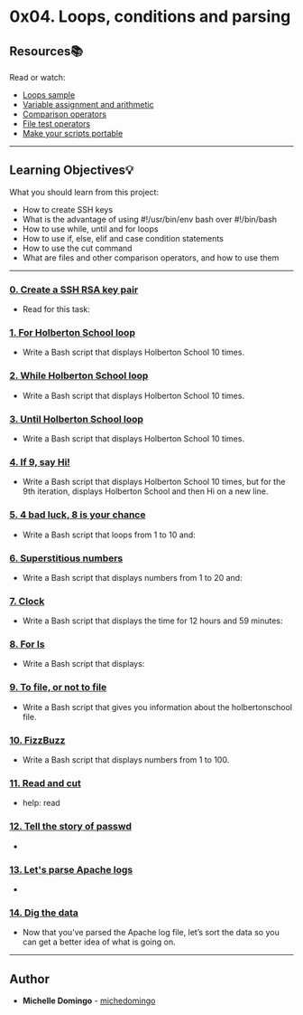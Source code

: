 # 0x04. Loops, conditions and parsing

## Resources:books:
Read or watch:
* [Loops sample](https://intranet.hbtn.io/rltoken/fRCmr2B_Ne-rQdFZdfUDcA)
* [Variable assignment and arithmetic](https://intranet.hbtn.io/rltoken/o8mucWW2XddN4MHiHSArkA)
* [Comparison operators](https://intranet.hbtn.io/rltoken/jN0bfG-Qpkg3aYJM-n3LHw)
* [File test operators](https://intranet.hbtn.io/rltoken/mYWUvI1VFqR_KWNWZngq7Q)
* [Make your scripts portable](https://intranet.hbtn.io/rltoken/Dyrnap2UC-LrzrmCOJRx8A)

---
## Learning Objectives:bulb:
What you should learn from this project:

* How to create SSH keys
* What is the advantage of using  #!/usr/bin/env bash over #!/bin/bash
* How to use while, until and for loops
* How to use if, else, elif and case condition statements
* How to use the cut command
* What are files and other comparison operators, and how to use them

---

### [0. Create a SSH RSA key pair](./0-RSA_public_key.pub)
* Read for this task:


### [1. For Holberton School loop](./1-for_holberton_school)
* Write a Bash script that displays Holberton School 10 times.


### [2. While Holberton School loop](./2-while_holberton_school)
* Write a Bash script that displays Holberton School 10 times.


### [3. Until Holberton School loop](./3-until_holberton_school)
* Write a Bash script that displays Holberton School 10 times.


### [4. If 9, say Hi!](./4-if_9_say_hi)
* Write a Bash script that displays Holberton School 10 times, but for the 9th iteration, displays Holberton School and then Hi on a new line.


### [5. 4 bad luck, 8 is your chance](./5-4_bad_luck_8_is_your_chance)
* Write a Bash script that loops from 1 to 10 and:


### [6. Superstitious numbers](./6-superstitious_numbers)
* Write a Bash script that displays numbers from 1 to 20 and:


### [7. Clock](./7-clock)
* Write a Bash script that displays the time for 12 hours and 59 minutes:


### [8. For ls](./8-for_ls)
* Write a Bash script that displays:


### [9. To file, or not to file](./9-to_file_or_not_to_file)
* Write a Bash script that gives you information about the holbertonschool file.


### [10. FizzBuzz](./10-fizzbuzz)
* Write a Bash script that displays numbers from 1 to 100.


### [11. Read and cut](./100-read_and_cut)
* help: read


### [12. Tell the story of passwd](./101-tell_the_story_of_passwd)
* 


### [13. Let's parse Apache logs](./102-lets_parse_apache_logs)
* 


### [14. Dig the data](./103-dig_the-data)
* Now that you’ve parsed the Apache log file, let’s sort the data so you can get a better idea of what is going on.

---

## Author
* **Michelle Domingo** - [michedomingo](https://github.com/michedomingo)